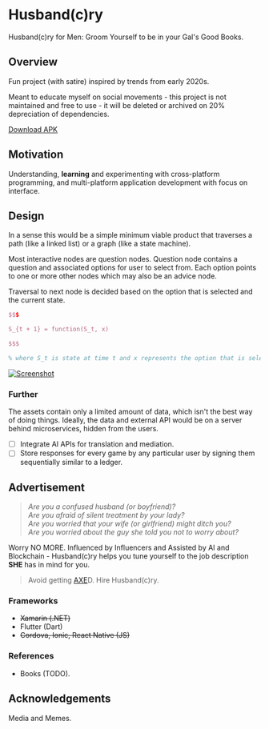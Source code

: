 # Husband(c)ry

Husband(c)ry for Men: Groom Yourself to be in your Gal's Good Books.  

## Overview

Fun project (with satire) inspired by trends from early 2020s.

Meant to educate myself on social movements - this project is not maintained and free to use - it will be deleted or archived on 20% depreciation of dependencies.

[Download APK](https://drive.google.com/file/d/1dWO48w6JSjfZhGTcCgc64NsyU-y8N965/view)

## Motivation

Understanding, **learning** and experimenting with cross-platform programming, and multi-platform application development with focus on interface.

## Design

In a sense this would be a simple minimum viable product that traverses a path (like a linked list) or a graph (like a state machine).

Most interactive nodes are question nodes. Question node contains a question and associated options for user to select from. Each option points to one or more other nodes which may also be an advice node.

Traversal to next node is decided based on the option that is selected and the current state.

```tex
$$$

S_{t + 1} = function(S_t, x)

$$$

% where S_t is state at time t and x represents the option that is selected %
```

[![Screenshot](https://i.ibb.co/WvLfRDdz/Screenshot-2025-05-25-212559.png)](https://ibb.co/jkSDjVxw)

### Further

The assets contain only a limited amount of data, which isn't the best way of doing things. Ideally, the data and external API would be on a server behind microservices, hidden from the users.

- [ ] Integrate AI APIs for translation and mediation.
- [ ] Store responses for every game by any particular user by signing them sequentially similar to a ledger.

## Advertisement

> *Are you a confused husband (or boyfriend)?*  
> *Are you afraid of silent treatment by your lady?*  
> *Are you worried that your wife (or girlfriend) might ditch you?*  
> *Are you worried about the guy she told you not to worry about?*  

Worry NO MORE. Influenced by Influencers and Assisted by AI and Blockchain - Husband(c)ry helps you tune yourself to the job description **SHE** has in mind for you.  

> Avoid getting [AXE](https://youtu.be/ZC6faGD0Ow4)D. Hire Husband(c)ry.

### Frameworks

- ~~Xamarin (.NET)~~
- Flutter (Dart)
- ~~Cordova, Ionic, React Native (JS)~~

### References

- Books (TODO).

## Acknowledgements

Media and Memes.
